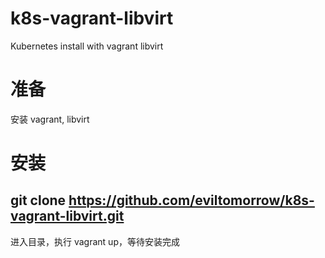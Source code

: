 # k8s-vagrant-libvirt

   Kubernetes install with vagrant libvirt

# 准备

   安装 vagrant, libvirt

# 安装

## git clone https://github.com/eviltomorrow/k8s-vagrant-libvirt.git

   进入目录，执行 vagrant up，等待安装完成


